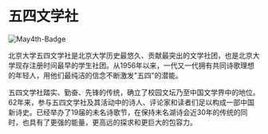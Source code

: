 # 五四文学社

![May4th-Badge](https://ww4.sinaimg.cn/mw1024/9e294c53jw1eazw1rji9mj205006fdga.jpg)

北京大学五四文学社是北京大学历史最悠久、贡献最突出的文学社团，也是北京大学现存注册时间最早的学生社团。从1956年以来，一代又一代拥有共同诗歌理想的年轻人，用他们最纯洁的信念不断激发"五四"的潜能。      

五四文学社踏实、勤奋、先锋的传统，确立了校园文坛乃至中国文学界中的地位。62年来，参与五四文学社及其活动中的诗人、评论家和读者们足以构成一部中国新诗史。已经举办了19届的未名诗歌节，在保持未名湖诗会近30年的传统的同时，也具有了更强的能量，更高远的探求和更巨大的包容力。
